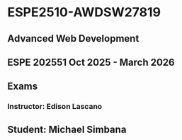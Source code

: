 # ESPE2510-AWDSW27819
## Advanced Web Development 
## ESPE 202551 Oct 2025 - March 2026
## Exams
### Instructor: Edison Lascano
## Student: Michael Simbana
